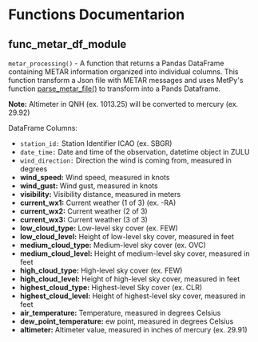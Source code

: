 Functions Documentarion
=======================

func_metar_df_module
--------------------
`metar_processing()` - A function that returns a Pandas DataFrame containing METAR information organized into individual columns. This function transform a Json file with METAR messages and uses MetPy's function [parse_metar_file()](https://unidata.github.io/MetPy/latest/api/generated/metpy.io.parse_metar_file.html) to transform into a Pands Dataframe.

**Note:** Altimeter in QNH (ex. 1013.25) will be converted to mercury (ex. 29.92)

DataFrame Columns:
- `station_id:` Station Identifier ICAO (ex. SBGR)
- `date_time:` Date and time of the observation, datetime object in ZULU
- `wind_direction:` Direction the wind is coming from, measured in degrees
- **wind_speed:** Wind speed, measured in knots
- **wind_gust:** Wind gust, measured in knots
- **visibility:** Visibility distance, measured in meters
- **current_wx1:** Current weather (1 of 3) (ex. -RA)
- **current_wx2:** Current weather (2 of 3)
- **current_wx3:** Current weather (3 of 3)
- **low_cloud_type:** Low-level sky cover (ex. FEW)
- **low_cloud_level:** Height of low-level sky cover, measured in feet
- **medium_cloud_type:** Medium-level sky cover (ex. OVC)
- **medium_cloud_level:** Height of medium-level sky cover, measured in feet
- **high_cloud_type:** High-level sky cover (ex. FEW)
- **high_cloud_level:** Height of high-level sky cover, measured in feet
- **highest_cloud_type:** Highest-level Sky cover (ex. CLR)
- **highest_cloud_level:** Height of highest-level sky cover, measured in feet
- **air_temperature:** Temperature, measured in degrees Celsius
- **dew_point_temperature:** ew point, measured in degrees Celsius
- **altimeter:** Altimeter value, measured in inches of mercury (ex. 29.91)